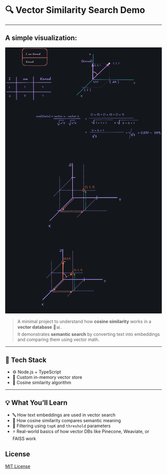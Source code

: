 # 🔍 Vector Similarity Search Demo
---

## A simple visualization:
![Cosine Similarity](cosine-similarity_visualization.png)

> A minimal project to understand how **cosine similarity** works in a **vector database** 🧠📊.  
> It demonstrates **semantic search** by converting text into embeddings and comparing them using vector math.

---

## 🧰 Tech Stack

- ⚙️ Node.js + TypeScript  
- 🧾 Custom in-memory vector store  
- 📐 Cosine similarity algorithm

---

## 💡 What You’ll Learn

- 🔤 How text embeddings are used in vector search  
- 📏 How cosine similarity compares semantic meaning  
- 🎯 Filtering using `topK` and `threshold` parameters  
- ⚡ Real-world basics of how vector DBs like Pinecone, Weaviate, or FAISS work

## License
[MIT License](LICENSE)